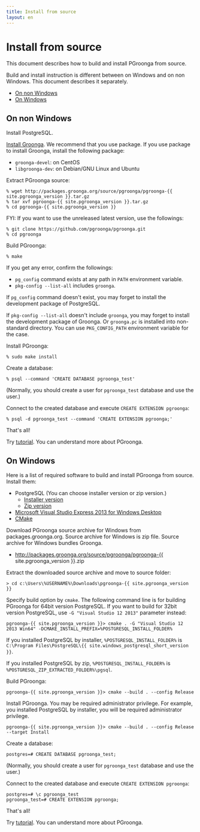 ```yaml
---
title: Install from source
layout: en
---
```


# Install from source

This document describes how to build and install PGroonga from source.

Build and install instruction is different between on Windows and on non Windows. This document describes it separately.

  * [On non Windows](#build-and-install-on-non-windows)
  * [On Windows](#build-and-install-on-windows)

## On non Windows

Install PostgreSQL.

[Install Groonga](http://groonga.org/docs/install.html). We recommend that you use package. If you use package to install Groonga, install the following package:

  * `groonga-devel`: on CentOS
  * `libgroonga-dev`: on Debian/GNU Linux and Ubuntu

Extract PGroonga source:

```text
% wget http://packages.groonga.org/source/pgroonga/pgroonga-{{ site.pgroonga_version }}.tar.gz
% tar xvf pgroonga-{{ site.pgroonga_version }}.tar.gz
% cd pgroonga-{{ site.pgroonga_version }}
```

FYI: If you want to use the unreleased latest version, use the followings:

```text
% git clone https://github.com/pgroonga/pgroonga.git
% cd pgroonga
```

Build PGroonga:

```text
% make
```

If you get any error, confirm the followings:

  * `pg_config` command exists at any path in `PATH` environment variable.
  * `pkg-config --list-all` includes `groonga`.

If `pg_config` command doesn't exist, you may forget to install the development package of PostgreSQL.

If `pkg-config --list-all` doesn't include `groonga`, you may forget to install the development package of Groonga. Or `groonga.pc` is installed into non-standard directory. You can use `PKG_CONFIG_PATH` environment variable for the case.

Install PGroonga:

```text
% sudo make install
```

Create a database:

```text
% psql --command 'CREATE DATABASE pgroonga_test'
```

(Normally, you should create a user for `pgroonga_test` database and use the user.)

Connect to the created database and execute `CREATE EXTENSION pgroonga`:

```text
% psql -d pgroonga_test --command 'CREATE EXTENSION pgroonga;'
```

That's all!

Try [tutorial](../tutorial/). You can understand more about PGroonga.

## On Windows

Here is a list of required software to build and install PGroonga from source. Install them:

  * PostgreSQL (You can choose installer version or zip version.)
    * [Installer version](http://www.enterprisedb.com/products-services-training/pgdownload)
    * [Zip version](http://www.enterprisedb.com/products-services-training/pgbindownload)
  * [Microsoft Visual Studio Express 2013 for Windows Desktop](https://www.visualstudio.com/downloads/#d-2013-express)
  * [CMake](http://www.cmake.org/)

Download PGroonga source archive for Windows from packages.groonga.org. Source archive for Windows is zip file. Source archive for Windows bundles Groonga.

  * http://packages.groonga.org/source/pgroonga/pgroonga-{{ site.pgroonga_version }}.zip

Extract the downloaded source archive and move to source folder:

```text
> cd c:\Users\%USERNAME%\Downloads\pgroonga-{{ site.pgroonga_version }}
```

Specify build option by `cmake`. The following command line is for building PGroonga for 64bit version PostgreSQL. If you want to build for 32bit version PostgreSQL, use `-G "Visual Studio 12 2013"` parameter instead:

```text
pgroonga-{{ site.pgroonga_version }}> cmake . -G "Visual Studio 12 2013 Win64" -DCMAKE_INSTALL_PREFIX=%POSTGRESQL_INSTALL_FOLDER%
```

If you installed PostgreSQL by installer, `%POSTGRESQL_INSTALL_FOLDER%` is `C:\Program Files\PostgreSQL\{{ site.windows_postgresql_short_version }}`.

If you installed PostgreSQL by zip, `%POSTGRESQL_INSTALL_FOLDER%` is `%POSTGRESQL_ZIP_EXTRACTED_FOLDER%\pgsql`.

Build PGroonga:

```text
pgroonga-{{ site.pgroonga_version }}> cmake --build . --config Release
```

Install PGroonga. You may be required administrator privilege. For example, you installed PostgreSQL by installer, you will be required administrator privilege.

```text
pgroonga-{{ site.pgroonga_version }}> cmake --build . --config Release --target Install
```

Create a database:

```text
postgres=# CREATE DATABASE pgroonga_test;
```

(Normally, you should create a user for `pgroonga_test` database and use the user.)

Connect to the created database and execute `CREATE EXTENSION pgroonga`:

```text
postgres=# \c pgroonga_test
pgroonga_test=# CREATE EXTENSION pgroonga;
```

That's all!

Try [tutorial](../tutorial/). You can understand more about PGroonga.
